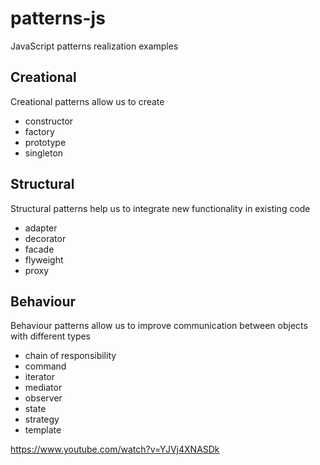 # patterns-js
JavaScript patterns realization examples

## Creational
Creational patterns allow us to create
* constructor
* factory
* prototype
* singleton

## Structural
Structural patterns help us to integrate new functionality in existing code
* adapter
* decorator
* facade
* flyweight
* proxy

## Behaviour
Behaviour patterns allow us to improve communication between objects with different types
* chain of responsibility
* command
* iterator
* mediator
* observer
* state
* strategy
* template

https://www.youtube.com/watch?v=YJVj4XNASDk

